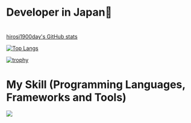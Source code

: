 
# Developer in Japan👋
#
[hirosi1900day's GitHub stats](https://github-readme-stats.vercel.app/api?username=hirosi1900day&show_icons=true&theme=vue-dark)

[![Top Langs](https://github-readme-stats.vercel.app/api/top-langs/?username=hirosi1900day&layout=compact&theme=vue-dark)](https://github.com/anuraghazra/github-readme-stats)

[![trophy](https://github-profile-trophy.vercel.app/?username=hirosi1900day&theme=discord)](https://github.com/hirosi1900day/github-profile-trophy)


</p>



# My Skill (Programming Languages, Frameworks and Tools)

<img src="https://skillicons.dev/icons?i=html,css,js,typescript,firebase,react,vue,next,sqlite,mysql,github,vscode,docker,laravel,cakephp,discord,php,gutlab,jquery,aws,vite,gcp,golang,rails,ruby,ansible,terraform,postgres,circleci,github acion,k8s" /> <br /><br />



